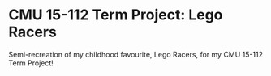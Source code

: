 # CMU 15-112 Term Project: Lego Racers

Semi-recreation of my childhood favourite, Lego Racers, for my CMU 15-112 Term Project!
